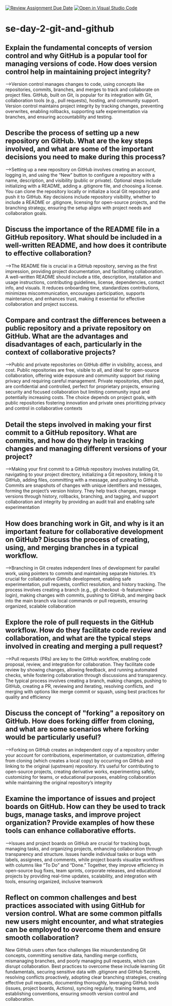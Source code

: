[![Review Assignment Due Date](https://classroom.github.com/assets/deadline-readme-button-22041afd0340ce965d47ae6ef1cefeee28c7c493a6346c4f15d667ab976d596c.svg)](https://classroom.github.com/a/8wgCKhpZ)
[![Open in Visual Studio Code](https://classroom.github.com/assets/open-in-vscode-2e0aaae1b6195c2367325f4f02e2d04e9abb55f0b24a779b69b11b9e10269abc.svg)](https://classroom.github.com/online_ide?assignment_repo_id=18473023&assignment_repo_type=AssignmentRepo)
# se-day-2-git-and-github
## Explain the fundamental concepts of version control and why GitHub is a popular tool for managing versions of code. How does version control help in maintaining project integrity?
-->Version control manages changes to code, using concepts like repositories, commits, branches, and merges to track and collaborate on project files. GitHub, built on Git, is popular for its integration with Git, collaboration tools (e.g., pull requests), hosting, and community support. Version control maintains project integrity by tracking changes, preventing overwrites, enabling rollbacks, supporting safe experimentation via branches, and ensuring accountability and testing.


## Describe the process of setting up a new repository on GitHub. What are the key steps involved, and what are some of the important decisions you need to make during this process?
-->Setting up a new repository on GitHub involves creating an account, logging in, and using the “New” button to configure a repository with a name, description, and visibility (public or private). Optional steps include initializing with a README, adding a .gitignore file, and choosing a license. You can clone the repository locally or initialize a local Git repository and push it to GitHub. Key decisions include repository visibility, whether to include a README or .gitignore, licensing for open-source projects, and the branching strategy, ensuring the setup aligns with project needs and collaboration goals.


## Discuss the importance of the README file in a GitHub repository. What should be included in a well-written README, and how does it contribute to effective collaboration?
-->The README file is crucial in a GitHub repository, serving as the first impression, providing project documentation, and facilitating collaboration. A well-written README should include a title, description, installation and usage instructions, contributing guidelines, license, dependencies, contact info, and visuals. It reduces onboarding time, standardizes contributions, minimizes miscommunication, encourages participation, supports maintenance, and enhances trust, making it essential for effective collaboration and project success.

## Compare and contrast the differences between a public repository and a private repository on GitHub. What are the advantages and disadvantages of each, particularly in the context of collaborative projects?
-->Public and private repositories on GitHub differ in visibility, access, and cost. Public repositories are free, visible to all, and ideal for open-source collaboration, offering wide exposure and community support but risking privacy and requiring careful management. Private repositories, often paid, are confidential and controlled, perfect for proprietary projects, ensuring security and focused collaboration but limiting community input and potentially increasing costs. The choice depends on project goals, with public repositories fostering innovation and private ones prioritizing privacy and control in collaborative contexts

## Detail the steps involved in making your first commit to a GitHub repository. What are commits, and how do they help in tracking changes and managing different versions of your project?
-->Making your first commit to a GitHub repository involves installing Git, navigating to your project directory, initializing a Git repository, linking it to GitHub, adding files, committing with a message, and pushing to GitHub. Commits are snapshots of changes with unique identifiers and messages, forming the project’s version history. They help track changes, manage versions through history, rollbacks, branching, and tagging, and support collaboration and integrity by providing an audit trail and enabling safe experimentation

## How does branching work in Git, and why is it an important feature for collaborative development on GitHub? Discuss the process of creating, using, and merging branches in a typical workflow.
-->Branching in Git creates independent lines of development for parallel work, using pointers to commits and maintaining separate histories. It’s crucial for collaborative GitHub development, enabling safe experimentation, pull requests, conflict resolution, and history tracking. The process involves creating a branch (e.g., git checkout -b feature/new-login), making changes with commits, pushing to GitHub, and merging back into the main branch via local commands or pull requests, ensuring organized, scalable collaboration

## Explore the role of pull requests in the GitHub workflow. How do they facilitate code review and collaboration, and what are the typical steps involved in creating and merging a pull request?
-->Pull requests (PRs) are key to the GitHub workflow, enabling code proposal, review, and integration for collaboration. They facilitate code review by showing changes, allowing feedback, and running automated checks, while fostering collaboration through discussions and transparency. The typical process involves creating a branch, making changes, pushing to GitHub, creating a PR, reviewing and iterating, resolving conflicts, and merging with options like merge commit or squash, using best practices for quality and efficiency

## Discuss the concept of "forking" a repository on GitHub. How does forking differ from cloning, and what are some scenarios where forking would be particularly useful?
-->Forking on GitHub creates an independent copy of a repository under your account for contributions, experimentation, or customization, differing from cloning (which creates a local copy) by occurring on GitHub and linking to the original (upstream) repository. It’s useful for contributing to open-source projects, creating derivative works, experimenting safely, customizing for teams, or educational purposes, enabling collaboration while maintaining the original repository’s integrity

## Examine the importance of issues and project boards on GitHub. How can they be used to track bugs, manage tasks, and improve project organization? Provide examples of how these tools can enhance collaborative efforts.
-->Issues and project boards on GitHub are crucial for tracking bugs, managing tasks, and organizing projects, enhancing collaboration through transparency and structure. Issues handle individual tasks or bugs with labels, assignees, and comments, while project boards visualize workflows with columns like “To Do” and “Done.” Together, they improve efficiency in open-source bug fixes, team sprints, corporate releases, and educational projects by providing real-time updates, scalability, and integration with tools, ensuring organized, inclusive teamwork

## Reflect on common challenges and best practices associated with using GitHub for version control. What are some common pitfalls new users might encounter, and what strategies can be employed to overcome them and ensure smooth collaboration?
New GitHub users often face challenges like misunderstanding Git concepts, committing sensitive data, handling merge conflicts, mismanaging branches, and poorly managing pull requests, which can disrupt collaboration. Best practices to overcome these include learning Git fundamentals, securing sensitive data with .gitignore and GitHub Secrets, resolving conflicts proactively, adopting clear branching strategies, creating effective pull requests, documenting thoroughly, leveraging GitHub tools (issues, project boards, Actions), syncing regularly, training teams, and establishing conventions, ensuring smooth version control and collaboration.
